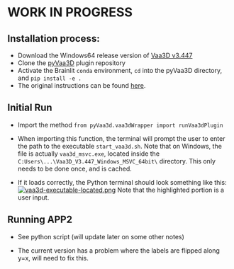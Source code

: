 # WORK IN PROGRESS

## Installation process:

- Download the Windows64 release version of [Vaa3D v3.447](https://github.com/Vaa3D/release/releases/tag/v3.447)
- Clone the [pyVaa3D](https://github.com/ajkswamy/pyVaa3d) plugin repository
- Activate the Brainlit `conda` environment, `cd` into the pyVaa3D directory, and `pip install -e .`
- The original instructions can be found [here](https://github.com/ajkswamy/pyVaa3d/blob/master/INSTALL.md).

## Initial Run

- Import the method `from pyVaa3d.vaa3dWrapper import runVaa3dPlugin`

- When importing this function, the terminal will prompt the user to enter the path to the executable `start_vaa3d.sh`. Note that on Windows, the file is actually `vaa3d_msvc.exe`, located inside the `C:Users\...\Vaa3D_V3.447_Windows_MSVC_64bit\` directory. This only needs to be done once, and is cached. 

- If it loads correctly, the Python terminal should look something like this:
[![vaa3d-executable-located.png](https://i.postimg.cc/LsrYK2wD/vaa3d-executable-located.png)](https://postimg.cc/mcy27fb1)
  Note that the highlighted portion is a user input.

## Running APP2

- See python script (will update later on some other notes)

- The current version has a problem where the labels are flipped along y=x, will need to fix this.

